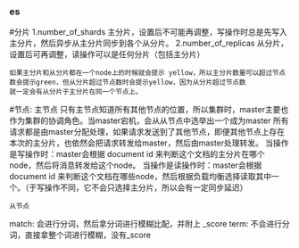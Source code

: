 ### es
#分片
	1.number_of_shards 
		主分片，设置后不可能再调整，写操作时总是先写入主分片，然后异步从主分片同步到各个从分片。
	2.number_of_replicas
		从分片，设置后可再调整，读操作可以是任何分片（包括主分片）
		
	如果主分片和从分片都在一个node上的时候就会提示 yellow，所以主分片数量可以超过节点数会提示green，但从分片超过节点数时会提示yellow，因为从分片超过节点数
	就一定会有从分片于主分片在同一个节点上。
	
#节点:
	主节点
		只有主节点知道所有其他节点的位置，所以集群时，master主要也作为集群的协调角色。当master宕机，会从从节点中选举出一个成为master
		所有请求都是由master分配处理，如果请求发送到了其他节点，即便其他节点上存在本次的主分片，也依然会把请求转发给master，然后由master处理转发。
		当操作是写操作时：master会根据 document id 来判断这个文档的主分片在哪个node，然后将消息转发给这个node。
		当操作是读操作时：master会根据 document id 来判断这个文档在哪些node，然后根据负载均衡选择读取其中一个。（于写操作不同，它不会只选择主分片，所以会有一定同步延迟）
		
	从节点
			

match: 会进行分词，然后拿分词进行模糊比配，并附上 _score
term: 不会进行分词，直接拿整个词进行模糊，没有_score